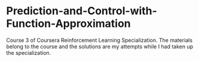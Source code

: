 # Prediction-and-Control-with-Function-Approximation
Course 3 of Coursera Reinforcement Learning Specialization. The materials belong to the course and the solutions are my attempts while I had taken up the specialization.
